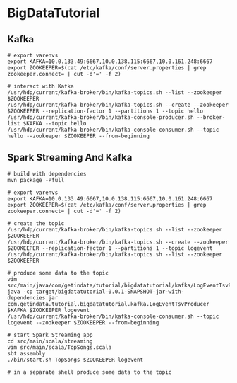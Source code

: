 BigDataTutorial
=======
	
Kafka
-----

	# export varenvs
	export KAFKA=10.0.133.49:6667,10.0.138.115:6667,10.0.161.248:6667
	export ZOOKEEPER=$(cat /etc/kafka/conf/server.properties | grep zookeeper.connect= | cut -d'=' -f 2)

	# interact with Kafka
	/usr/hdp/current/kafka-broker/bin/kafka-topics.sh --list --zookeeper $ZOOKEEPER
	/usr/hdp/current/kafka-broker/bin/kafka-topics.sh --create --zookeeper $ZOOKEEPER --replication-factor 1 --partitions 1 --topic hello
	/usr/hdp/current/kafka-broker/bin/kafka-console-producer.sh --broker-list $KAFKA --topic hello
	/usr/hdp/current/kafka-broker/bin/kafka-console-consumer.sh --topic hello --zookeeper $ZOOKEEPER --from-beginning


Spark Streaming And Kafka
-------------------------

	# build with dependencies
	mvn package -Pfull

	# export varenvs
	export KAFKA=10.0.133.49:6667,10.0.138.115:6667,10.0.161.248:6667
	export ZOOKEEPER=$(cat /etc/kafka/conf/server.properties | grep zookeeper.connect= | cut -d'=' -f 2)

	# create the topic
	/usr/hdp/current/kafka-broker/bin/kafka-topics.sh --list --zookeeper $ZOOKEEPER
	/usr/hdp/current/kafka-broker/bin/kafka-topics.sh --create --zookeeper $ZOOKEEPER --replication-factor 1 --partitions 1 --topic logevent
	/usr/hdp/current/kafka-broker/bin/kafka-topics.sh --list --zookeeper $ZOOKEEPER

	# produce some data to the topic
	vim src/main/java/com/getindata/tutorial/bigdatatutorial/kafka/LogEventTsvProducer.java
	java -cp target/bigdatatutorial-0.0.1-SNAPSHOT-jar-with-dependencies.jar  com.getindata.tutorial.bigdatatutorial.kafka.LogEventTsvProducer $KAFKA $ZOOKEEPER logevent
	/usr/hdp/current/kafka-broker/bin/kafka-console-consumer.sh --topic logevent --zookeeper $ZOOKEEPER --from-beginning

	# start Spark Streaming app
	cd src/main/scala/streaming
	vim src/main/scala/TopSongs.scala
	sbt assembly
	./bin/start.sh TopSongs $ZOOKEEPER logevent

	# in a separate shell produce some data to the topic

